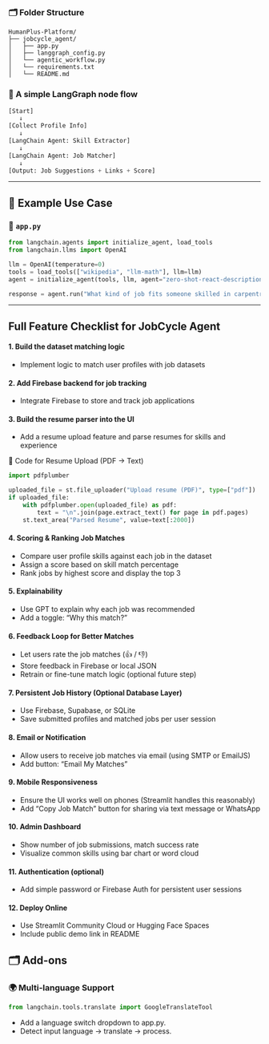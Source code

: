 

### 🗂️ Folder Structure

```
HumanPlus-Platform/
├── jobcycle_agent/
│   ├── app.py     
│   ├── langgraph_config.py
│   └── agentic_workflow.py
│   └── requirements.txt
│   └── README.md
```

### 🔧 A simple LangGraph node flow

```python
[Start]
   ↓
[Collect Profile Info]
   ↓
[LangChain Agent: Skill Extractor]
   ↓
[LangChain Agent: Job Matcher]
   ↓
[Output: Job Suggestions + Links + Score]
```

---

## 📍 Example Use Case

### 🚀 `app.py`
```python
from langchain.agents import initialize_agent, load_tools
from langchain.llms import OpenAI

llm = OpenAI(temperature=0)
tools = load_tools(["wikipedia", "llm-math"], llm=llm)
agent = initialize_agent(tools, llm, agent="zero-shot-react-description")

response = agent.run("What kind of job fits someone skilled in carpentry, driving, and electrical wiring?")
```

---

## Full Feature Checklist for JobCycle Agent

#### 1. Build the dataset matching logic
- Implement logic to match user profiles with job datasets

#### 2. Add Firebase backend for job tracking
- Integrate Firebase to store and track job applications

#### 3. Build the resume parser into the UI
- Add a resume upload feature and parse resumes for skills and experience

📄 Code for Resume Upload (PDF → Text)
```python
import pdfplumber

uploaded_file = st.file_uploader("Upload resume (PDF)", type=["pdf"])
if uploaded_file:
    with pdfplumber.open(uploaded_file) as pdf:
        text = "\n".join(page.extract_text() for page in pdf.pages)
    st.text_area("Parsed Resume", value=text[:2000])
```


#### 4. Scoring & Ranking Job Matches
- Compare user profile skills against each job in the dataset
- Assign a score based on skill match percentage
- Rank jobs by highest score and display the top 3

#### 5. Explainability
- Use GPT to explain why each job was recommended
- Add a toggle: “Why this match?”

#### 6. Feedback Loop for Better Matches
- Let users rate the job matches (👍 / 👎)
- Store feedback in Firebase or local JSON
- Retrain or fine-tune match logic (optional future step)

#### 7. Persistent Job History (Optional Database Layer)
- Use Firebase, Supabase, or SQLite
- Save submitted profiles and matched jobs per user session

#### 8. Email or Notification
- Allow users to receive job matches via email (using SMTP or EmailJS)
- Add button: “Email My Matches”

#### 9. Mobile Responsiveness
- Ensure the UI works well on phones (Streamlit handles this reasonably)
- Add “Copy Job Match” button for sharing via text message or WhatsApp

#### 10. Admin Dashboard
- Show number of job submissions, match success rate
- Visualize common skills using bar chart or word cloud

#### 11. Authentication (optional)
- Add simple password or Firebase Auth for persistent user sessions

#### 12. Deploy Online
- Use Streamlit Community Cloud or Hugging Face Spaces
- Include public demo link in README

## 🗂️ Add-ons

### 🌍 Multi-language Support
```python
from langchain.tools.translate import GoogleTranslateTool
```

- Add a language switch dropdown to app.py.
- Detect input language → translate → process.




